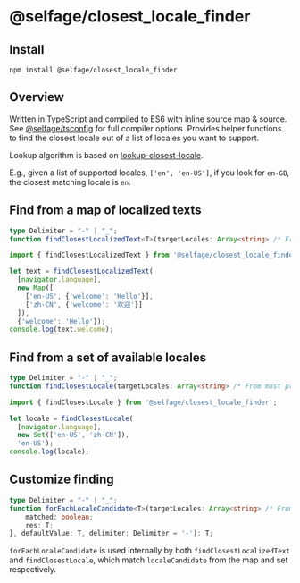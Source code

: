 # @selfage/closest_locale_finder

## Install

`npm install @selfage/closest_locale_finder`

## Overview

Written in TypeScript and compiled to ES6 with inline source map & source. See [@selfage/tsconfig](https://www.npmjs.com/package/@selfage/tsconfig) for full compiler options. Provides helper functions to find the closest locale out of a list of locales you want to support.

Lookup algorithm is based on [lookup-closest-locale](https://github.com/format-message/format-message/blob/v6.2.3/packages/lookup-closest-locale/index.js).

E.g., given a list of supported locales, `['en', 'en-US']`, if you look for `en-GB`, the closest matching locale is `en`.

## Find from a map of localized texts

```TypeScript
type Delimiter = "-" | "_";
function findClosestLocalizedText<T>(targetLocales: Array<string> /* From most preferred to least preferred. */, localizedTexts: Map<string, T>, defaultText: T, delimiter: Delimiter = '-'): T;
```

```TypeScript
import { findClosestLocalizedText } from '@selfage/closest_locale_finder';

let text = findClosestLocalizedText(
  [navigator.language],
  new Map([
    ['en-US', {'welcome': 'Hello'}],
    ['zh-CN', {'welcome': '欢迎'}]
  ]),
  {'welcome': 'Hello'});
console.log(text.welcome);
```

## Find from a set of available locales

```TypeScript
type Delimiter = "-" | "_";
function findClosestLocale(targetLocales: Array<string> /* From most preferred to least preferred. */, availableLocales: Set<string>, defaultLocale: string, delimiter: Delimiter  = '-'): string;
```

```TypeScript
import { findClosestLocale } from '@selfage/closest_locale_finder';

let locale = findClosestLocale(
  [navigator.language],
  new Set(['en-US', 'zh-CN']),
  'en-US');
console.log(locale);
```

## Customize finding

```TypeScript
type Delimiter = "-" | "_";
function forEachLocaleCandidate<T>(targetLocales: Array<string> /* From most preferred to least preferred. */, tryMatch: (localeCandidate: string) => {
    matched: boolean;
    res: T;
}, defaultValue: T, delimiter: Delimiter = '-'): T;
```

`forEachLocaleCandidate` is used internally by both `findClosestLocalizedText` and `findClosestLocale`, which match `localeCandidate` from the map and set respectively.
